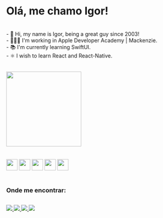 # Olá, me chamo Igor!

<br>
- 👋 Hi, my name is Igor, being a great guy since 2003!<br>
- 👨🏽‍💻 I'm working in Apple Developer Academy | Mackenzie. <br>
- 📚 I'm currently learning SwiftUI.<br>
- ⚛️ I wish to learn React and React-Native.<br><br>

<link rel="stylesheet" href="https://cdn.jsdelivr.net/gh/devicons/devicon@v2.15.1/devicon.min.css">
<br>
<div style="display: inline_block">
  <a href="https://beacons.ai/igorbraganca2003">
  <img height="200em" src="https://github-readme-stats.vercel.app/api?username=igorbraganca2003&show_icons=true&theme=default#gh-light-mode-only)](https://github.com/igorbraganca2003/github-readme-stats#gh-light-mode-only">
<!--   <img height="200em" src="https://github-readme-stats.vercel.app/api/top-langs/?username=igorbraganca2003&layout=compact)](https://github.com/igorbraganca2003/github-readme-stats"> -->
</div><br><br>
          
<div style="display: inline_block">
   <a src="https://github.com/igorbraganca2003/KnowYourFood">
     <img height="30em" src="https://cdn.jsdelivr.net/gh/devicons/devicon/icons/swift/swift-original.svg" />
   </a>
   <a src="https://github.com/igorbraganca2003/Python-2">
      <img height="30em" src="https://cdn.jsdelivr.net/gh/devicons/devicon/icons/python/python-original.svg" />
   </a>
   <a src="https://github.com/igorbraganca2003/Teste-1-js">
      <img height="30em" src="https://cdn.jsdelivr.net/gh/devicons/devicon/icons/javascript/javascript-original.svg" />
   </a>
   <a src="https://github.com/igorbraganca2003/Portifolio">
      <img height="30em" src="https://cdn.jsdelivr.net/gh/devicons/devicon/icons/html5/html5-original.svg" />
   </a>
   <a src="https://github.com/igorbraganca2003/coca-cola">
      <img height="30em" src="https://cdn.jsdelivr.net/gh/devicons/devicon/icons/css3/css3-original.svg" />
   </a>     
</div> 
<br>
  
### Onde me encontrar: 
##  
<div>
  <a href="mailto:igor.braganca2003@gmail.com">
    <img src="https://img.shields.io/badge/Gmail-D14836?style=for-the-badge&logo=gmail&logoColor=white">
  </a>
  <a href="https://www.linkedin.com/in/igor-bragança-8443a519b/">
    <img src="https://img.shields.io/badge/LinkedIn-0077B5?style=for-the-badge&logo=linkedin&logoColor=white">
  </a>
  <a href="https://www.instagram.com/igor.braganca/">
    <img src="https://img.shields.io/badge/Instagram-E4405F?style=for-the-badge&logo=instagram&logoColor=white">
  </a>
  <a href="https://www.facebook.com/profile.php?id=100011540747265">
    <img src="https://img.shields.io/badge/Facebook-1877F2?style=for-the-badge&logo=facebook&logoColor=white">
  </a>
</div>
